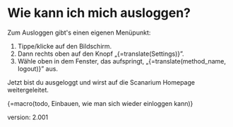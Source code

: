 # Wie kann ich mich ausloggen?

Zum Ausloggen gibt's einen eigenen Menüpunkt:

1. Tippe/klicke auf den Bildschirm.
1. Dann rechts oben auf den Knopf „{=translate(Settings)}”.
1. Wähle oben in dem Fenster, das aufspringt, „{=translate(method_name, logout)}” aus.

Jetzt bist du ausgeloggt und wirst auf die Scanarium Homepage weitergeleitet.

{=macro(todo, Einbauen, wie man sich wieder einloggen kann)}

version: 2.001
